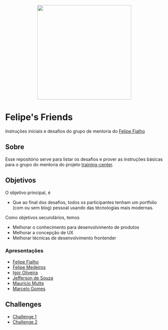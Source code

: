 <p align="center"><img src="https://user-images.githubusercontent.com/3603793/28849593-1d731f5c-76ee-11e7-8e7a-c39e80af1c2f.png" width="300"></p>

# Felipe's Friends

Instruções iniciais e desafios do grupo de mentoria do [Felipe Fialho](https://github.com/training-center/mentoria/blob/master/profiles/mentors/profiles/felipe_fialho.md)

## Sobre

Esse repositório serve para listar os desafios e prover as instruções básicas para o grupo do mentoria do projeto [training-center](https://github.com/training-center).

## Objetivos

O objetivo principal, é 

- Que ao final dos desafios, todos os participantes tenham um portfolio (com ou sem blog) pessoal usando das técnologias mais modernas.

Como objetivos secundários, temos 

- Melhorar o conhecimento para desenvolvimento de produtos
- Melhorar a concepção de UX 
- Melhorar técnicas de desenvolvimento frontender

### Apresentações

- [Felipe Fialho](apresentacoes/felipe-fialho.md)
- [Felipe Medeiros](apresentacoes/felipe-medeiros.md)
- [Igor Oliveira](apresentacoes/igor-oliveira.md)
- [Jefferson de Souza](apresentacoes/jefferson-de-souza.md)
- [Maurício Mutte](apresentacoes/mauricio-mutte.md)
- [Marcelo Gomes](apresentacoes/marcelo_gomes.md)

## Challenges

- [Challenge 1](challenges/challenge-1.md)
- [Challenge 2](challenges/challenge-2.md)




